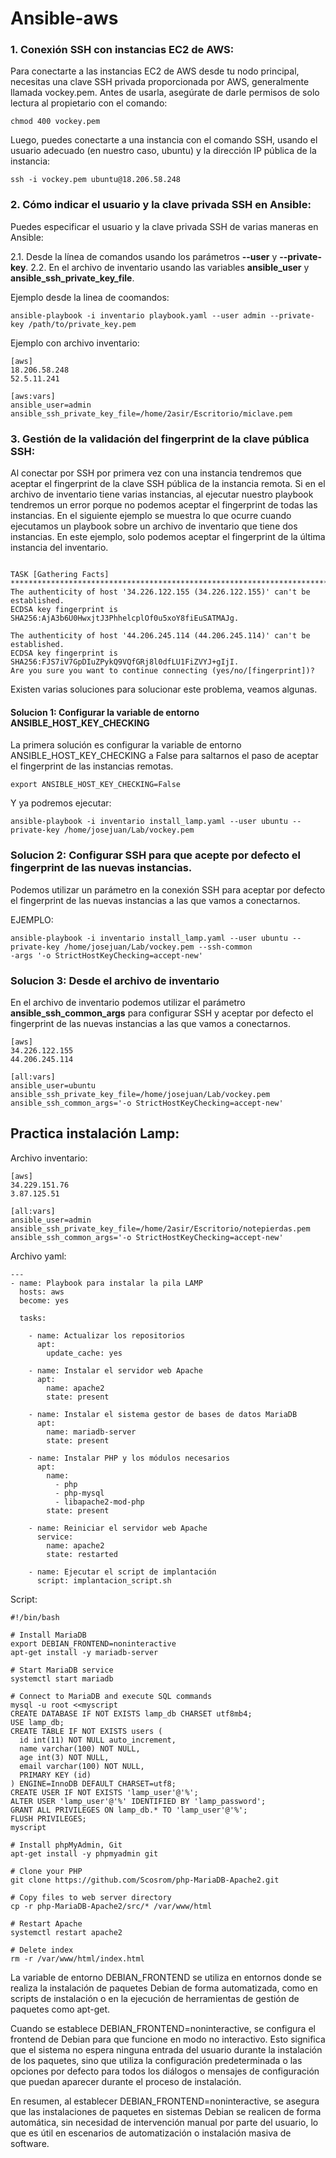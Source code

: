 # Ansible-aws

### 1. Conexión SSH con instancias EC2 de AWS:

Para conectarte a las instancias EC2 de AWS desde tu nodo principal, necesitas una clave SSH privada proporcionada por AWS, generalmente llamada vockey.pem. Antes de usarla, asegúrate de darle permisos de solo lectura al propietario con el comando:

```
chmod 400 vockey.pem
```

Luego, puedes conectarte a una instancia con el comando SSH, usando el usuario adecuado (en nuestro caso, ubuntu) y la dirección IP pública de la instancia:

```
ssh -i vockey.pem ubuntu@18.206.58.248
```

### 2. Cómo indicar el usuario y la clave privada SSH en Ansible:

Puedes especificar el usuario y la clave privada SSH de varias maneras en Ansible:

2.1. Desde la línea de comandos usando los parámetros **--user** y **--private-key**.
2.2. En el archivo de inventario usando las variables **ansible_user** y **ansible_ssh_private_key_file**.


Ejemplo desde la linea de coomandos:

```
ansible-playbook -i inventario playbook.yaml --user admin --private-key /path/to/private_key.pem
```

Ejemplo con archivo inventario: 

```
[aws]
18.206.58.248
52.5.11.241

[aws:vars]
ansible_user=admin
ansible_ssh_private_key_file=/home/2asir/Escritorio/miclave.pem
```
### 3. Gestión de la validación del fingerprint de la clave pública SSH:

Al conectar por SSH por primera vez con una instancia tendremos que aceptar el fingerprint de la
clave SSH pública de la instancia remota.
Si en el archivo de inventario tiene varias instancias, al ejecutar nuestro playbook tendremos un
error porque no podemos aceptar el fingerprint de todas las instancias.
En el siguiente ejemplo se muestra lo que ocurre cuando ejecutamos un playbook sobre un archivo
de inventario que tiene dos instancias. En este ejemplo, solo podemos aceptar el fingerprint de la
última instancia del inventario.

```

TASK [Gathering Facts]
******************************************************************************************************************
The authenticity of host '34.226.122.155 (34.226.122.155)' can't be established.
ECDSA key fingerprint is SHA256:AjA3b6U0HwxjtJ3PhhelcplOf0u5xoY8fiEuSATMAJg.

The authenticity of host '44.206.245.114 (44.206.245.114)' can't be established.
ECDSA key fingerprint is SHA256:FJS7iV7GpDIuZPykQ9VQfGRj8l0dfLU1FiZVYJ+gIjI.
Are you sure you want to continue connecting (yes/no/[fingerprint])?

```

Existen varias soluciones para solucionar este problema, veamos algunas.

#### Solucion 1: Configurar la variable de entorno ANSIBLE_HOST_KEY_CHECKING

La primera solución es configurar la variable de entorno ANSIBLE_HOST_KEY_CHECKING a False para
saltarnos el paso de aceptar el fingerprint de las instancias remotas.

```
export ANSIBLE_HOST_KEY_CHECKING=False
```

Y ya podremos ejecutar:

```
ansible-playbook -i inventario install_lamp.yaml --user ubuntu --private-key /home/josejuan/Lab/vockey.pem
```

### Solucion 2: Configurar SSH para que acepte por defecto el fingerprint de las nuevas instancias. 

Podemos utilizar un parámetro en la conexión SSH para aceptar por defecto el fingerprint de las
nuevas instancias a las que vamos a conectarnos.

EJEMPLO:

```
ansible-playbook -i inventario install_lamp.yaml --user ubuntu --private-key /home/josejuan/Lab/vockey.pem --ssh-common
-args '-o StrictHostKeyChecking=accept-new'
```

### Solucion 3: Desde el archivo de inventario

En el archivo de inventario podemos utilizar el parámetro **ansible_ssh_common_args** para configurar
SSH y aceptar por defecto el fingerprint de las nuevas instancias a las que vamos a conectarnos.

```
[aws]
34.226.122.155
44.206.245.114

[all:vars]
ansible_user=ubuntu
ansible_ssh_private_key_file=/home/josejuan/Lab/vockey.pem
ansible_ssh_common_args='-o StrictHostKeyChecking=accept-new'
```

## Practica instalación Lamp:

Archivo inventario: 

```
[aws]
34.229.151.76
3.87.125.51

[all:vars]
ansible_user=admin
ansible_ssh_private_key_file=/home/2asir/Escritorio/notepierdas.pem
ansible_ssh_common_args='-o StrictHostKeyChecking=accept-new'
```

Archivo yaml:

```
---
- name: Playbook para instalar la pila LAMP
  hosts: aws
  become: yes

  tasks:

    - name: Actualizar los repositorios
      apt:
        update_cache: yes

    - name: Instalar el servidor web Apache
      apt:
        name: apache2
        state: present

    - name: Instalar el sistema gestor de bases de datos MariaDB
      apt:
        name: mariadb-server
        state: present

    - name: Instalar PHP y los módulos necesarios
      apt:
        name:
          - php
          - php-mysql
          - libapache2-mod-php
        state: present

    - name: Reiniciar el servidor web Apache
      service:
        name: apache2
        state: restarted

    - name: Ejecutar el script de implantación
      script: implantacion_script.sh
```

Script:

```
#!/bin/bash

# Install MariaDB 
export DEBIAN_FRONTEND=noninteractive
apt-get install -y mariadb-server

# Start MariaDB service
systemctl start mariadb

# Connect to MariaDB and execute SQL commands
mysql -u root <<myscript
CREATE DATABASE IF NOT EXISTS lamp_db CHARSET utf8mb4;
USE lamp_db;
CREATE TABLE IF NOT EXISTS users (
  id int(11) NOT NULL auto_increment,
  name varchar(100) NOT NULL,
  age int(3) NOT NULL,
  email varchar(100) NOT NULL,
  PRIMARY KEY (id)
) ENGINE=InnoDB DEFAULT CHARSET=utf8;
CREATE USER IF NOT EXISTS 'lamp_user'@'%';
ALTER USER 'lamp_user'@'%' IDENTIFIED BY 'lamp_password';
GRANT ALL PRIVILEGES ON lamp_db.* TO 'lamp_user'@'%';
FLUSH PRIVILEGES;
myscript

# Install phpMyAdmin, Git
apt-get install -y phpmyadmin git

# Clone your PHP
git clone https://github.com/Scosrom/php-MariaDB-Apache2.git 

# Copy files to web server directory
cp -r php-MariaDB-Apache2/src/* /var/www/html

# Restart Apache
systemctl restart apache2

# Delete index
rm -r /var/www/html/index.html
```
La variable de entorno DEBIAN_FRONTEND se utiliza en entornos donde se realiza la instalación de paquetes Debian de forma automatizada, como en scripts de instalación o en la ejecución de herramientas de gestión de paquetes como apt-get.

Cuando se establece DEBIAN_FRONTEND=noninteractive, se configura el frontend de Debian para que funcione en modo no interactivo. Esto significa que el sistema no espera ninguna entrada del usuario durante la instalación de los paquetes, sino que utiliza la configuración predeterminada o las opciones por defecto para todos los diálogos o mensajes de configuración que puedan aparecer durante el proceso de instalación.

En resumen, al establecer DEBIAN_FRONTEND=noninteractive, se asegura que las instalaciones de paquetes en sistemas Debian se realicen de forma automática, sin necesidad de intervención manual por parte del usuario, lo que es útil en escenarios de automatización o instalación masiva de software.




